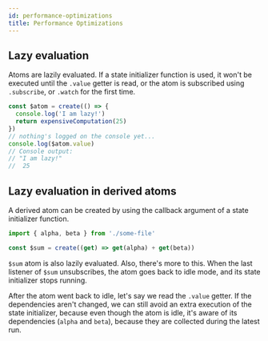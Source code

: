 ```yaml
---
id: performance-optimizations
title: Performance Optimizations
---
```


## Lazy evaluation

Atoms are lazily evaluated. If a state initializer function is used, it won't be executed until the `.value` getter is read, or the atom is subscribed using `.subscribe`, or `.watch` for  the first time.
```js
const $atom = create(() => {
  console.log('I am lazy!')
  return expensiveComputation(25)
})
// nothing's logged on the console yet...
console.log($atom.value) 
// Console output: 
// "I am lazy!"
//  25
```

## Lazy evaluation in derived atoms

A derived atom can be created by using the callback argument of a state initializer function.

```js
import { alpha, beta } from './some-file'

const $sum = create((get) => get(alpha) + get(beta))
```
`$sum` atom is also lazily evaluated. Also, there's more to this. When the last listener of `$sum` unsubscribes, the atom goes back to idle mode, and its state initializer stops running. 

After the atom went back to idle, let's say we read the `.value` getter. If the dependencies aren't changed, we can still avoid an extra execution of the state initializer, because even though the atom is idle, it's aware of its dependencies (`alpha` and `beta`), because they are collected during the latest run.